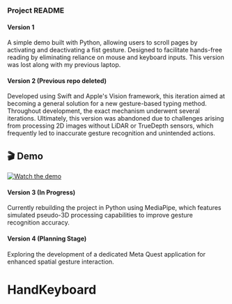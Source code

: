 ### Project README

#### Version 1
A simple demo built with Python, allowing users to scroll pages by activating and deactivating a fist gesture. Designed to facilitate hands-free reading by eliminating reliance on mouse and keyboard inputs. This version was lost along with my previous laptop.

#### Version 2 (Previous repo deleted)
Developed using Swift and Apple's Vision framework, this iteration aimed at becoming a general solution for a new gesture-based typing method. Throughout development, the exact mechanism underwent several iterations. Ultimately, this version was abandoned due to challenges arising from processing 2D images without LiDAR or TrueDepth sensors, which frequently led to inaccurate gesture recognition and unintended actions.

## 🎬 Demo

[![Watch the demo](https://img.youtube.com/vi/eBK7kDqg1JQ/hqdefault.jpg)](https://youtube.com/shorts/eBK7kDqg1JQ)

#### Version 3 (In Progress)
Currently rebuilding the project in Python using MediaPipe, which features simulated pseudo-3D processing capabilities to improve gesture recognition accuracy.

#### Version 4 (Planning Stage)
Exploring the development of a dedicated Meta Quest application for enhanced spatial gesture interaction.

# HandKeyboard
